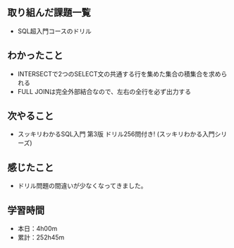 ## 取り組んだ課題一覧
- SQL超入門コースのドリル
## わかったこと
- INTERSECTで2つのSELECT文の共通する行を集めた集合の積集合を求められる
- FULL JOINは完全外部結合なので、左右の全行を必ず出力する
## 次やること
- スッキリわかるSQL入門 第3版 ドリル256問付き! (スッキリわかる入門シリーズ)
## 感じたこと
- ドリル問題の間違いが少なくなってきました。
## 学習時間
- 本日：4h00m
- 累計：252h45m
